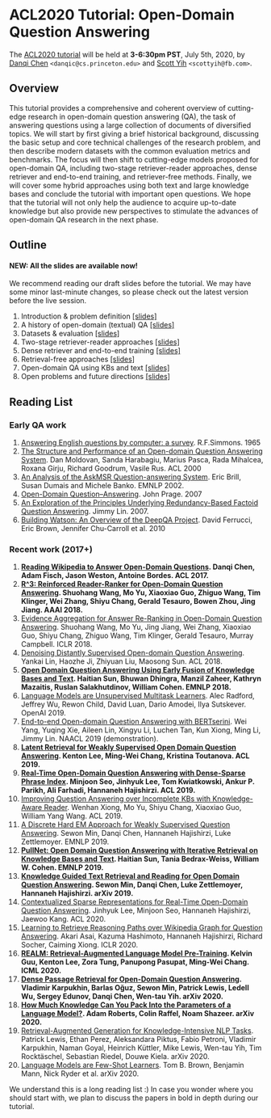 # ACL2020 Tutorial: Open-Domain Question Answering

The [ACL2020 tutorial](docs/acl2020-tutorial.pdf) will be held at **3-6:30pm PST**, July 5th, 2020, by [Danqi Chen](https://www.cs.princeton.edu/~danqic/) `<danqic@cs.princeton.edu>` and [Scott Yih](http://scottyih.org/) `<scottyih@fb.com>`.

## Overview
This tutorial provides a comprehensive and coherent overview of cutting-edge research in open-domain question answering (QA), the task of answering questions using a large collection of documents of diversified topics. We will start by first giving a brief historical background, discussing the basic setup and core technical challenges of the research problem, and then describe modern datasets with the common evaluation metrics and benchmarks. The focus will then shift to cutting-edge models proposed for open-domain QA, including two-stage retriever-reader approaches, dense retriever and end-to-end training, and retriever-free methods. Finally, we will cover some hybrid approaches using both text and large knowledge bases and conclude the tutorial with important open questions. We hope that the tutorial will not only help the audience to acquire up-to-date knowledge but also provide new perspectives to stimulate the advances of open-domain QA research in the next phase.

## Outline

#### **NEW: All the slides are available now!**

We recommend reading our draft slides before the tutorial. We may have some minor last-minute changes, so please check out the latest version before the live session.

1. Introduction & problem definition [[slides]](slides/part1-introduction.pdf)
1. A history of open-domain (textual) QA [[slides]](slides/part2-history.pdf)
1. Datasets & evaluation [[slides]](slides/part3-dataset-evaluation.pdf)
1. Two-stage retriever-reader approaches [[slides]](slides/part4-retriever-reader.pdf)
1. Dense retriever and end-to-end training [[slides]](slides/part5-dense-retriever-e2e-training.pdf)
1. Retrieval-free approaches [[slides]](slides/part6-retrieval-free.pdf)
1. Open-domain QA using KBs and text [[slides]](slides/part7-kb-text.pdf)
1. Open problems and future directions [[slides]](slides/part8-conclusion.pdf)

## Reading List

### Early QA work
1. [Answering English questions by computer: a survey](docs/simmons1965.pdf). R.F.Simmons. 1965
1. [The Structure and Performance of an Open-domain Question Answering System](https://www.aclweb.org/anthology/P00-1071.pdf). Dan Moldovan, Sanda Harabagiu, Marius Pasca, Rada Mihalcea, Roxana Girju, Richard Goodrum, Vasile Rus. ACL 2000
1. [An Analysis of the AskMSR Question-answering System](https://www.aclweb.org/anthology/W02-1033.pdf). Eric Brill, Susan Dumais and Michele Banko. EMNLP 2002.
1. [Open-Domain Question–Answering](https://wiki.eecs.yorku.ca/course_archive/2012-13/F/6328/_media/ibm-ai-qna.pdf). John Prage. 2007
1. [An Exploration of the Principles Underlying Redundancy-Based Factoid Question Answering](http://citeseerx.ist.psu.edu/viewdoc/download?doi=10.1.1.294.4576&rep=rep1&type=pdf). Jimmy Lin. 2007.
1. [Building Watson: An Overview of the DeepQA Project](https://www.aaai.org/ojs/index.php/aimagazine/article/view/2303/2165). David Ferrucci, Eric Brown, Jennifer Chu-Carroll et al. 2010

### Recent work (2017+)
1. **[Reading Wikipedia to Answer Open-Domain Questions](https://arxiv.org/pdf/1704.00051.pdf). Danqi Chen, Adam Fisch, Jason Weston, Antoine Bordes. ACL 2017.**
1. **[R^3: Reinforced Reader-Ranker for Open-Domain Question Answering](https://arxiv.org/pdf/1709.00023.pdf).
Shuohang Wang, Mo Yu, Xiaoxiao Guo, Zhiguo Wang, Tim Klinger, Wei Zhang, Shiyu Chang, Gerald Tesauro, Bowen Zhou, Jing Jiang. AAAI 2018.**
1. [Evidence Aggregation for Answer Re-Ranking in Open-Domain Question Answering](https://arxiv.org/pdf/1711.05116.pdf).
Shuohang Wang, Mo Yu, Jing Jiang, Wei Zhang, Xiaoxiao Guo, Shiyu Chang, Zhiguo Wang, Tim Klinger, Gerald Tesauro, Murray Campbell. ICLR 2018.
1. [Denoising Distantly Supervised Open-domain Question Answering](https://www.aclweb.org/anthology/P18-1161.pdf). Yankai Lin, Haozhe Ji, Zhiyuan Liu, Maosong Sun. ACL 2018.
1. **[Open Domain Question Answering Using Early Fusion of Knowledge Bases and Text](https://www.aclweb.org/anthology/D18-1455.pdf). Haitian Sun, Bhuwan Dhingra, Manzil Zaheer, Kathryn Mazaitis, Ruslan Salakhutdinov, William Cohen. EMNLP 2018.**
1. [Language Models are Unsupervised Multitask Learners](https://cdn.openai.com/better-language-models/language_models_are_unsupervised_multitask_learners.pdf). Alec Radford, Jeffrey Wu, Rewon Child, David Luan, Dario Amodei, Ilya Sutskever. OpenAI 2019.
1. [End-to-end Open-domain Question Answering with BERTserini](https://arxiv.org/pdf/1902.01718.pdf). Wei Yang, Yuqing Xie, Aileen Lin, Xingyu Li, Luchen Tan, Kun Xiong, Ming Li, Jimmy Lin. NAACL 2019 (demonstration).
1. **[Latent Retrieval for Weakly Supervised Open Domain Question Answering](https://www.aclweb.org/anthology/P19-1612.pdf). Kenton Lee, Ming-Wei Chang, Kristina Toutanova. ACL 2019.**
1. **[Real-Time Open-Domain Question Answering with Dense-Sparse Phrase Index](https://arxiv.org/pdf/1906.05807.pdf). Minjoon Seo, Jinhyuk Lee, Tom Kwiatkowski, Ankur P. Parikh, Ali Farhadi, Hannaneh Hajishirzi. ACL 2019.**
1. [Improving Question Answering over Incomplete KBs with Knowledge-Aware Reader](https://www.aclweb.org/anthology/P19-1417.pdf). Wenhan Xiong, Mo Yu, Shiyu Chang, Xiaoxiao Guo, William Yang Wang. ACL 2019.
1. [A Discrete Hard EM Approach for Weakly Supervised Question Answering](https://arxiv.org/pdf/1909.04849.pdf). Sewon Min, Danqi Chen, Hannaneh Hajishirzi, Luke Zettlemoyer. EMNLP 2019.
1. **[PullNet: Open Domain Question Answering with Iterative Retrieval on Knowledge Bases and Text](https://arxiv.org/pdf/1904.09537.pdf). Haitian Sun, Tania Bedrax-Weiss, William W. Cohen. EMNLP 2019.**
1. **[Knowledge Guided Text Retrieval and Reading for Open Domain Question Answering](https://arxiv.org/pdf/1911.03868.pdf). Sewon Min, Danqi Chen, Luke Zettlemoyer, Hannaneh Hajishirzi. arXiv 2019.**
1. [Contextualized Sparse Representations for Real-Time Open-Domain Question Answering](https://arxiv.org/pdf/1911.02896.pdf). Jinhyuk Lee, Minjoon Seo, Hannaneh Hajishirzi, Jaewoo Kang. ACL 2020.
1. [Learning to Retrieve Reasoning Paths over Wikipedia Graph for Question Answering](https://arxiv.org/pdf/1911.10470.pdf). Akari Asai, Kazuma Hashimoto, Hannaneh Hajishirzi, Richard Socher, Caiming Xiong. ICLR 2020.
1. **[REALM: Retrieval-Augmented Language Model Pre-Training](https://arxiv.org/pdf/2002.08909.pdf).
Kelvin Guu, Kenton Lee, Zora Tung, Panupong Pasupat, Ming-Wei Chang. ICML 2020.**
1. **[Dense Passage Retrieval for Open-Domain Question Answering](https://arxiv.org/pdf/2004.04906.pdf).
Vladimir Karpukhin, Barlas Oğuz, Sewon Min, Patrick Lewis, Ledell Wu, Sergey Edunov, Danqi Chen, Wen-tau Yih. arXiv 2020.**
1. **[How Much Knowledge Can You Pack Into the Parameters of a Language Model?](https://arxiv.org/pdf/2002.08910.pdf). Adam Roberts, Colin Raffel, Noam Shazeer. arXiv 2020.**
1. [Retrieval-Augmented Generation for Knowledge-Intensive NLP Tasks](https://arxiv.org/pdf/2005.11401.pdf). Patrick Lewis, Ethan Perez, Aleksandara Piktus, Fabio Petroni, Vladimir Karpukhin, Naman Goyal, Heinrich Küttler, Mike Lewis, Wen-tau Yih, Tim Rocktäschel, Sebastian Riedel, Douwe Kiela. arXiv 2020.
1. [Language Models are Few-Shot Learners](https://arxiv.org/pdf/2005.14165.pdf). Tom B. Brown, Benjamin Mann, Nick Ryder et al. arXiv 2020.

We understand this is a long reading list :) In case you wonder where you should start with, we plan to discuss the papers in bold in depth during our tutorial.
